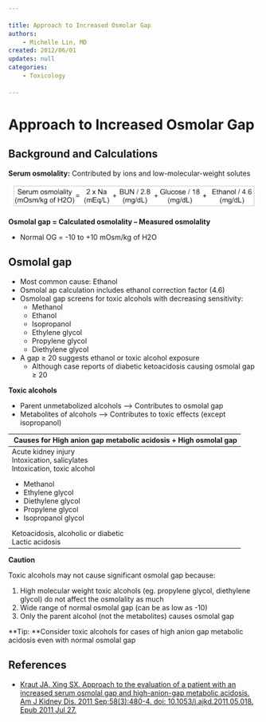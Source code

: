 ```yaml
---

title: Approach to Increased Osmolar Gap
authors:
    - Michelle Lin, MD
created: 2012/06/01
updates: null
categories:
    - Toxicology

---
```


# Approach to Increased Osmolar Gap

## Background and Calculations

**Serum osmolality:** Contributed by ions and low-molecular-weight solutes

![](image-1.png)

**Osmolal gap = Calculated osmolality – Measured osmolality**

- Normal OG = -10 to +10 mOsm/kg of H2O

## Osmolal gap

- Most common cause: Ethanol 
- Osmolal ap calculation includes ethanol correction factor (4.6)
- Osmoloal gap screens for toxic alcohols with decreasing sensitivity: 
  - Methanol
  - Ethanol
  - Isopropanol
  - Ethylene glycol
  - Propylene glycol
  - Diethylene glycol
- A gap ≥ 20 suggests ethanol or toxic alcohol exposure
  - Although case reports of diabetic ketoacidosis causing osmolal gap ≥ 20

**Toxic alcohols**

-   Parent unmetabolized alcohols --&gt; Contributes to osmolal gap
-   Metabolites of alcohols --&gt; Contributes to toxic effects (except isopropanol)

<table>
<colgroup>
<col width="100%" />
</colgroup>
<thead>
<tr class="header">
<th> <b>Causes for High anion gap metabolic acidosis + High osmolal gap</b></th>
</tr>
</thead>
<tbody>
<tr class="odd">
<td>Acute kidney injury<br />
Intoxication, salicylates<br />
Intoxication, toxic alcohol<br />
<ul>
<li>Methanol</li>
<li>Ethylene glycol</li>
<li>Diethylene glycol</li>
<li>Propylene glycol</li>
<li>Isopropanol glycol</li></ul>
Ketoacidosis, alcoholic or diabetic<br />
Lactic acidosis<br />
</td>
</tr>
</tbody>
</table>

**Caution**

Toxic alcohols may not cause significant osmolal gap because:

1. High molecular weight toxic alcohols (eg. propylene glycol, diethylene glycol) do not affect the osmolality as much
2. Wide range of normal osmolal gap (can be as low as -10)
3. Only the parent alcohol (not the metabolites) causes osmolal gap

**Tip: **Consider toxic alcohols for cases of high anion gap metabolic acidosis even with normal osmolal gap

## References

-   [Kraut JA, Xing SX. Approach to the evaluation of a patient with an increased serum osmolal gap and high-anion-gap metabolic acidosis. Am J Kidney Dis. 2011 Sep;58(3):480-4. doi: 10.1053/j.ajkd.2011.05.018. Epub 2011 Jul 27.](https://www.ncbi.nlm.nih.gov/pubmed/?term=21794966)
